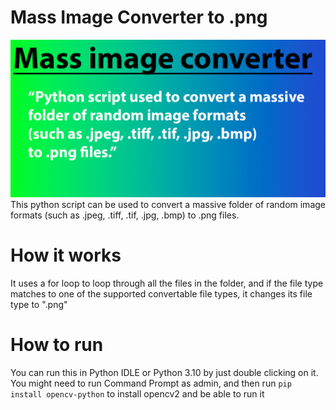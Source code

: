 # Mass Image Converter to .png
![](https://github.com/PsychoCoffee/mass-img_to_png/blob/main/banner_mi.png)
This python script can be used to convert a massive folder of random image formats (such as .jpeg, .tiff, .tif, .jpg, .bmp) to .png files.

# How it works
It uses a for loop to loop through all the files in the folder, and if the file type matches to one of the supported convertable file types, it changes its file type to ".png"

# How to run
You can run this in Python IDLE or Python 3.10 by just double clicking on it. You might need to run Command Prompt as admin, and then run `pip install opencv-python` to install opencv2 and be able to run it



